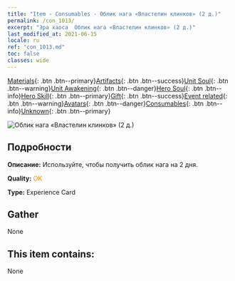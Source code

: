 ```yaml
---
title: "Item - Consumables - Облик нага «Властелин клинков» (2 д.)"
permalink: /con_1013/
excerpt: "Эра хаоса  Облик нага «Властелин клинков» (2 д.)"
last_modified_at: 2021-06-15
locale: ru
ref: "con_1013.md"
toc: false
classes: wide
---
```

 [Materials](/ItemsRU/){: .btn .btn--primary}[Artifacts](/ItemsRU/Artifacts/){: .btn .btn--success}[Unit Soul](/ItemsRU/UnitSoul/){: .btn .btn--warning}[Unit Awakening](/ItemsRU/UnitAwakening/){: .btn .btn--danger}[Hero Soul](/ItemsRU/HeroSoul/){: .btn .btn--info}[Hero Skill](/ItemsRU/HeroSkill/){: .btn .btn--primary}[Gift](/ItemsRU/Gift/){: .btn .btn--success}[Event related](/ItemsRU/Events/){: .btn .btn--warning}[Avatars](/ItemsRU/Avatars/){: .btn .btn--danger}[Consumables](/ItemsRU/Consumables/){: .btn .btn--info}[Unknown](/ItemsRU/Unknown/){: .btn .btn--primary}

 ![Облик нага «Властелин клинков» (2 д.)](/images/u/ti_najia.jpg)

## Подробности
 **Описание:** Используйте, чтобы получить облик нага на 2 дня.

 **Quality:** <span style="color: #FF8C00">OK</span>

 **Type:** Experience Card

## Gather

  None

## This item contains:

  None

